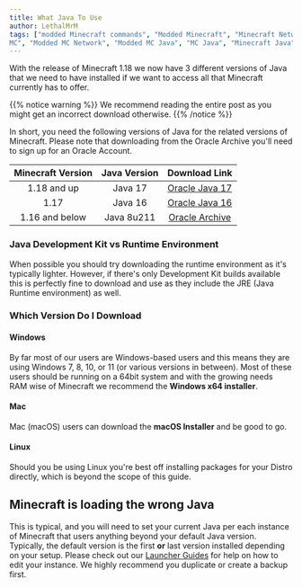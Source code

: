 ```yaml
---
title: What Java To Use
author: LethalMrM
tags: ["modded Minecraft commands", "Modded Minecraft", "Minecraft Network", "ShadowNode", "ShadowNode Modded", "Modded
MC", "Modded MC Network", "Modded MC Java", "MC Java", "Minecraft Java" "Modded Java", "Java versions"]
---
```

With the release of Minecraft 1.18 we now have 3 different versions of Java that we need to have installed if we want to access all that Minecraft currently has to offer.

{{% notice warning %}}
We recommend reading the entire post as you might get an incorrect download otherwise.
{{% /notice %}}

In short, you need the following versions of Java for the related versions of Minecraft. Please note that downloading from the Oracle Archive you'll need to sign up for an Oracle Account.

| Minecraft Version | Java Version | Download Link                                                                                                |
| :---:             | :----:       | :----------------------------------------------------------------------------------------------------------: |
| 1.18 and up       | Java 17      | [Oracle Java 17](https://www.oracle.com/java/technologies/javase/jdk17-archive-downloads.html)               |
| 1.17              | Java 16      | [Oracle Java 16](https://www.oracle.com/java/technologies/javase/jdk16-archive-downloads.html)               |
| 1.16 and below    | Java 8u211   | [Oracle Archive](https://www.oracle.com/java/technologies/javase/javase8u211-later-archive-downloads.html)   |

### Java Development Kit vs Runtime Environment
When possible you should try downloading the runtime environment as it's typically lighter.
However, if there's only Development Kit builds available this is perfectly fine to download and use as they include the JRE (Java Runtime environment) as well.

### Which Version Do I Download

#### Windows
By far most of our users are Windows-based users and this means they are using Windows 7, 8, 10, or 11 (or various versions in between). Most of these users should be running on a 64bit system and with the growing needs RAM wise of Minecraft we recommend the **Windows x64 installer**.


#### Mac
Mac (macOS) users can download the **macOS Installer** and be good to go.

#### Linux
Should you be using Linux you're best off installing packages for your Distro directly, which is beyond the scope of this guide.

## Minecraft is loading  the wrong Java
This is typical, and you will need to set your current Java per each instance of Minecraft that users anything beyond your default Java version. Typically, the default version is the first **or** last version installed depending on your setup.
Please check out our [Launcher Guides](/home/launchers/) for help on how to edit your instance. We highly recommend you duplicate or create a backup first.


